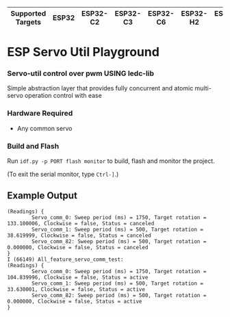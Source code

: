 | Supported Targets | ESP32 | ESP32-C2 | ESP32-C3 | ESP32-C6 | ESP32-H2 | ESP32-S2 | ESP32-S3 |
| ----------------- | ----- | -------- | -------- | -------- | -------- | -------- | -------- |

# ESP Servo Util Playground

### Servo-util control over pwm USING ledc-lib
Simple abstraction layer that provides fully concurrent and atomic multi-servo operation control with ease

### Hardware Required

* Any common servo

### Build and Flash

Run `idf.py -p PORT flash monitor` to build, flash and monitor the project.

(To exit the serial monitor, type ``Ctrl-]``.)

## Example Output

```text
(Readings) { 
        Servo_comm_0: Sweep period (ms) = 1750, Target rotation = 133.100006, Clockwise = false, Status = canceled 
        Servo_comm_1: Sweep period (ms) = 500, Target rotation = 38.619999, Clockwise = false, Status = canceled 
        Servo_comm_82: Sweep period (ms) = 500, Target rotation = 0.000000, Clockwise = false, Status = canceled 
}
I (66149) All_feature_servo_comm_test: 
(Readings) { 
        Servo_comm_0: Sweep period (ms) = 1750, Target rotation = 104.839996, Clockwise = false, Status = active 
        Servo_comm_1: Sweep period (ms) = 500, Target rotation = 33.630001, Clockwise = false, Status = active 
        Servo_comm_82: Sweep period (ms) = 500, Target rotation = 0.000000, Clockwise = false, Status = active 
}
```
